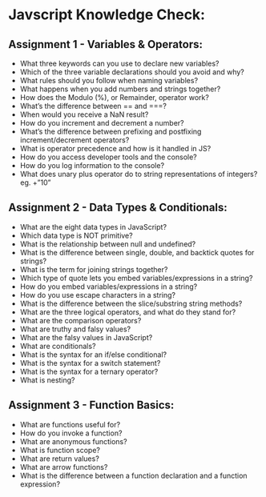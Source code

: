 # Javscript Knowledge Check:

## Assignment 1 - Variables & Operators:
- What three keywords can you use to declare new variables?
- Which of the three variable declarations should you avoid and why?
- What rules should you follow when naming variables?
- What happens when you add numbers and strings together?
- How does the Modulo (%), or Remainder, operator work?
- What’s the difference between == and ===?
- When would you receive a NaN result?
- How do you increment and decrement a number?
- What’s the difference between prefixing and postfixing increment/decrement operators?
- What is operator precedence and how is it handled in JS?
- How do you access developer tools and the console?
- How do you log information to the console?
- What does unary plus operator do to string representations of integers? eg. +”10”

## Assignment 2 - Data Types & Conditionals:
- What are the eight data types in JavaScript?
- Which data type is NOT primitive?
- What is the relationship between null and undefined?
- What is the difference between single, double, and backtick quotes for strings?
- What is the term for joining strings together?
- Which type of quote lets you embed variables/expressions in a string?
- How do you embed variables/expressions in a string?
- How do you use escape characters in a string?
- What is the difference between the slice/substring string methods?
- What are the three logical operators, and what do they stand for?
- What are the comparison operators?
- What are truthy and falsy values?
- What are the falsy values in JavaScript?
- What are conditionals?
- What is the syntax for an if/else conditional?
- What is the syntax for a switch statement?
- What is the syntax for a ternary operator?
- What is nesting?

## Assignment 3 - Function Basics:
- What are functions useful for?
- How do you invoke a function?
- What are anonymous functions?
- What is function scope?
- What are return values?
- What are arrow functions?
- What is the difference between a function declaration and a function expression?